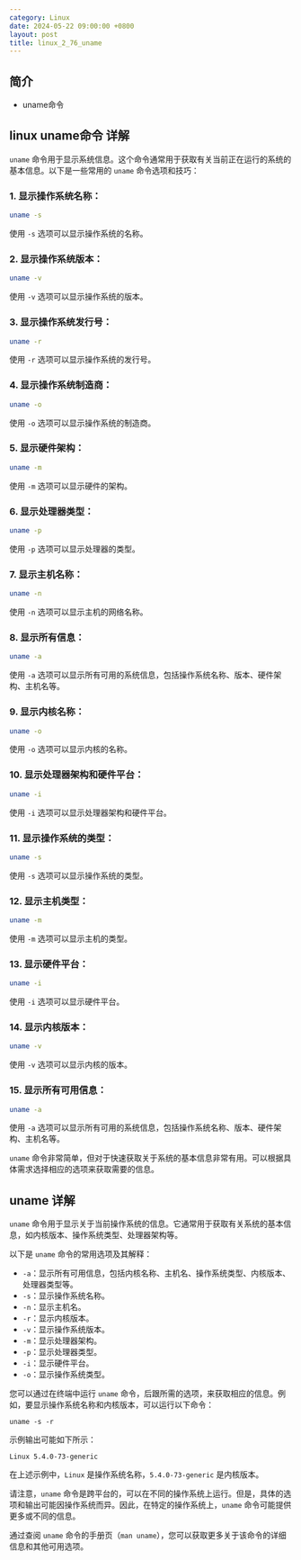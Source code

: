 ```yaml
---
category: Linux
date: 2024-05-22 09:00:00 +0800
layout: post
title: linux_2_76_uname
---
```

## 简介

+ uname命令

## linux uname命令 详解

`uname` 命令用于显示系统信息。这个命令通常用于获取有关当前正在运行的系统的基本信息。以下是一些常用的 `uname` 命令选项和技巧：

### 1. **显示操作系统名称：**
```bash
uname -s
```
使用 `-s` 选项可以显示操作系统的名称。

### 2. **显示操作系统版本：**
```bash
uname -v
```
使用 `-v` 选项可以显示操作系统的版本。

### 3. **显示操作系统发行号：**
```bash
uname -r
```
使用 `-r` 选项可以显示操作系统的发行号。

### 4. **显示操作系统制造商：**
```bash
uname -o
```
使用 `-o` 选项可以显示操作系统的制造商。

### 5. **显示硬件架构：**
```bash
uname -m
```
使用 `-m` 选项可以显示硬件的架构。

### 6. **显示处理器类型：**
```bash
uname -p
```
使用 `-p` 选项可以显示处理器的类型。

### 7. **显示主机名称：**
```bash
uname -n
```
使用 `-n` 选项可以显示主机的网络名称。

### 8. **显示所有信息：**
```bash
uname -a
```
使用 `-a` 选项可以显示所有可用的系统信息，包括操作系统名称、版本、硬件架构、主机名等。

### 9. **显示内核名称：**
```bash
uname -o
```
使用 `-o` 选项可以显示内核的名称。

### 10. **显示处理器架构和硬件平台：**
```bash
uname -i
```
使用 `-i` 选项可以显示处理器架构和硬件平台。

### 11. **显示操作系统的类型：**
```bash
uname -s
```
使用 `-s` 选项可以显示操作系统的类型。

### 12. **显示主机类型：**
```bash
uname -m
```
使用 `-m` 选项可以显示主机的类型。

### 13. **显示硬件平台：**
```bash
uname -i
```
使用 `-i` 选项可以显示硬件平台。

### 14. **显示内核版本：**
```bash
uname -v
```
使用 `-v` 选项可以显示内核的版本。

### 15. **显示所有可用信息：**
```bash
uname -a
```
使用 `-a` 选项可以显示所有可用的系统信息，包括操作系统名称、版本、硬件架构、主机名等。

`uname` 命令非常简单，但对于快速获取关于系统的基本信息非常有用。可以根据具体需求选择相应的选项来获取需要的信息。

## uname 详解

`uname` 命令用于显示关于当前操作系统的信息。它通常用于获取有关系统的基本信息，如内核版本、操作系统类型、处理器架构等。

以下是 `uname` 命令的常用选项及其解释：

- `-a`：显示所有可用信息，包括内核名称、主机名、操作系统类型、内核版本、处理器类型等。
- `-s`：显示操作系统名称。
- `-n`：显示主机名。
- `-r`：显示内核版本。
- `-v`：显示操作系统版本。
- `-m`：显示处理器架构。
- `-p`：显示处理器类型。
- `-i`：显示硬件平台。
- `-o`：显示操作系统类型。

您可以通过在终端中运行 `uname` 命令，后跟所需的选项，来获取相应的信息。例如，要显示操作系统名称和内核版本，可以运行以下命令：

```
uname -s -r
```

示例输出可能如下所示：

```
Linux 5.4.0-73-generic
```

在上述示例中，`Linux` 是操作系统名称，`5.4.0-73-generic` 是内核版本。

请注意，`uname` 命令是跨平台的，可以在不同的操作系统上运行。但是，具体的选项和输出可能因操作系统而异。因此，在特定的操作系统上，`uname` 命令可能提供更多或不同的信息。

通过查阅 `uname` 命令的手册页（`man uname`），您可以获取更多关于该命令的详细信息和其他可用选项。